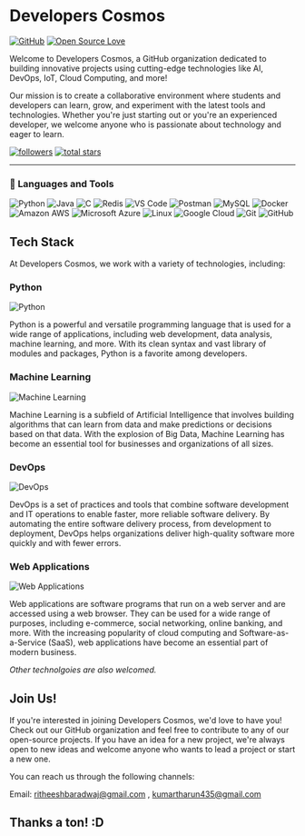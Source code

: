 # Developers Cosmos

[![GitHub](https://img.shields.io/badge/GitHub-Developers%20Cosmos-blue?style=flat-square&logo=github)](https://github.com/developers-cosmos)
[![Open Source Love](https://badges.frapsoft.com/os/v2/open-source.svg?v=103)](https://github.com/developers-cosmos)

Welcome to Developers Cosmos, a GitHub organization dedicated to building innovative projects using cutting-edge technologies like AI, DevOps, IoT, Cloud Computing, and more!

Our mission is to create a collaborative environment where students and developers can learn, grow, and experiment with the latest tools and technologies. Whether you're just starting out or you're an experienced developer, we welcome anyone who is passionate about technology and eager to learn.

<p align="left">
      <a href="https://github.com/developers-cosmos?tab=followers">
         <img alt="followers" title="Follow me on Github" src="https://custom-icon-badges.demolab.com/github/followers/developers-cosmos?color=236ad3&labelColor=1155ba&style=for-the-badge&logo=person-add&label=Follow&logoColor=white"/></a>
      <a href="https://github.com/developers-cosmos?tab=repositories&sort=stargazers">
         <img alt="total stars" title="Total stars on GitHub" src="https://custom-icon-badges.demolab.com/github/stars/developers-cosmos?color=55960c&style=for-the-badge&labelColor=488207&logo=star"/></a>
</p>

---

### 🧰 Languages and Tools

![Python](https://img.shields.io/badge/-Python-black?style=flat-square&logo=Python)
![Java](https://img.shields.io/badge/-java-E34A86?style=flat-square&logo=java)
![C](https://img.shields.io/badge/-C-00599C?style=flat-square&logo=c)
![Redis](https://img.shields.io/badge/-Redis-black?style=flat-square&logo=Redis)
![VS Code](https://img.shields.io/badge/-VS%20Code-007ACC?style=flat-square&logo=visual-studio-code)
![Postman](https://img.shields.io/badge/Postman-black?style=flat-square&logo=postman)
![MySQL](https://img.shields.io/badge/-MySQL-black?style=flat-square&logo=mysql)
![Docker](https://img.shields.io/badge/-Docker-black?style=flat-square&logo=docker)
![Amazon AWS](https://img.shields.io/badge/Amazon%20AWS-232F3E?style=flat-square&logo=amazon-aws)
![Microsoft Azure](https://img.shields.io/badge/Microsoft%20Azure-232F7E?style=flat-square&logo=microsoft-azure)
![Linux](https://img.shields.io/badge/Linux-black?style=flat-square&logo=linux)
![Google Cloud](https://img.shields.io/badge/Google%20Cloud-black?style=flat-square&logo=google-cloud)
![Git](https://img.shields.io/badge/-Git-black?style=flat-square&logo=git)
![GitHub](https://img.shields.io/badge/-GitHub-181717?style=flat-square&logo=github)

## Tech Stack

At Developers Cosmos, we work with a variety of technologies, including:

### Python

![Python](https://img.shields.io/badge/Python-3776AB?style=flat-square&logo=python&logoColor=white)

Python is a powerful and versatile programming language that is used for a wide range of applications, including web development, data analysis, machine learning, and more. With its clean syntax and vast library of modules and packages, Python is a favorite among developers.

### Machine Learning

![Machine Learning](https://img.shields.io/badge/Machine%20Learning-FF6F00?style=flat-square&logo=machine-learning&logoColor=white)

Machine Learning is a subfield of Artificial Intelligence that involves building algorithms that can learn from data and make predictions or decisions based on that data. With the explosion of Big Data, Machine Learning has become an essential tool for businesses and organizations of all sizes.

### DevOps

![DevOps](https://img.shields.io/badge/DevOps-1572B6?style=flat-square&logo=devops&logoColor=white)

DevOps is a set of practices and tools that combine software development and IT operations to enable faster, more reliable software delivery. By automating the entire software delivery process, from development to deployment, DevOps helps organizations deliver high-quality software more quickly and with fewer errors.

### Web Applications

![Web Applications](https://img.shields.io/badge/Web%20Applications-008080?style=flat-square&logo=web&logoColor=white)

Web applications are software programs that run on a web server and are accessed using a web browser. They can be used for a wide range of purposes, including e-commerce, social networking, online banking, and more. With the increasing popularity of cloud computing and Software-as-a-Service (SaaS), web applications have become an essential part of modern business.

_Other technolgoies are also welcomed._

## Join Us!

If you're interested in joining Developers Cosmos, we'd love to have you! Check out our GitHub organization and feel free to contribute to any of our open-source projects. If you have an idea for a new project, we're always open to new ideas and welcome anyone who wants to lead a project or start a new one.

You can reach us through the following channels:

Email: ritheeshbaradwaj@gmail.com , kumartharun435@gmail.com

## Thanks a ton! :D

